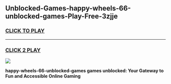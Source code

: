 
## Unblocked-Games-happy-wheels-66-unblocked-games-Play-Free-3zjje
<h3>
<a href="https://premium76.site?title=happy-wheels-66-unblocked-games&ref=10A">CLICK TO PLAY</a></h3>
<hr>

<h3>
<a href="https://premium76.site?title=happy-wheels-66-unblocked-games&ref=10A">CLICK 2 PLAY</a>
  
</h3>

<a href="https://premium76.site?title=happy-wheels-66-unblocked-games&ref=10A"><img src="https://clearcache.store/games.png"></a>


**happy-wheels-66-unblocked-games games unblocked: Your Gateway to Fun and Accessible Online Gaming**
